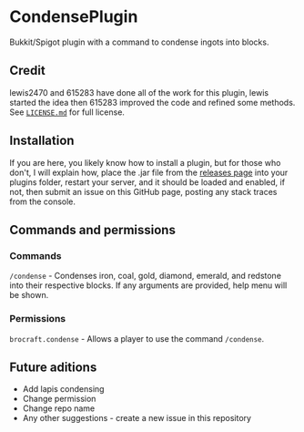 # CondensePlugin
Bukkit/Spigot plugin with a command to condense ingots into blocks. 

## Credit
lewis2470 and 615283 have done all of the work for this plugin, lewis started the idea then 615283 improved the code and refined some methods. See [`LICENSE.md`](https://github.com/lewis2470/LewisPlugin/blob/develop/LICENSE.md#apache-license "LICENSE.md") for full license.

## Installation
If you are here, you likely know how to install a plugin, but for those who don't, I will explain how, place the .jar file from the [releases page](https://github.com/lewis2470/LewisPlugin/releases "Releases") into your plugins folder, restart your server, and it should be loaded and enabled, if not, then submit an issue on this GitHub page, posting any stack traces from the console.

## Commands and permissions
### Commands
`/condense` - Condenses iron, coal, gold, diamond, emerald, and redstone into their respective blocks. If any arguments are provided, help menu will be shown.
### Permissions
`brocraft.condense` - Allows a player to use the command `/condense`.

## Future aditions
+ Add lapis condensing
+ Change permission
+ Change repo name
+ Any other suggestions - create a new issue in this repository

